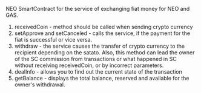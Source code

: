 NEO SmartContract for the service of exchanging fiat money for NEO and GAS.
1. receivedCoin - method should be called when sending crypto currency
2. setApprove and setCanceled - calls the service, if the payment for the fiat is successful or vice versa.
3. withdraw - the service causes the transfer of crypto currency to the recipient depending on the satato. Also, this method can lead the owner of the SC commission from transactions or what happened in SC without receiving receivedCoin, or by incorrect parameters.
4. dealInfo - allows you to find out the current state of the transaction
5. getBalance - displays the total balance, reserved and available for the owner's withdrawal.
